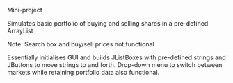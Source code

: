 Mini-project

Simulates basic portfolio of buying and selling shares in a pre-defined ArrayList

Note:
Search box and buy/sell prices not functional

Essentially initialises GUI and builds JListBoxes with pre-defined strings and JButtons to move strings to and forth.
Drop-down menu to switch between markets while retaining portfolio data also functional.
